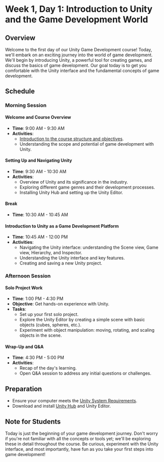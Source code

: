 # Week 1, Day 1: Introduction to Unity and the Game Development World

## Overview

Welcome to the first day of our Unity Game Development course! Today, we'll embark on an exciting journey into the world of game development. We'll begin by introducing Unity, a powerful tool for creating games, and discuss the basics of game development. Our goal today is to get you comfortable with the Unity interface and the fundamental concepts of game development.

## Schedule

### Morning Session

#### Welcome and Course Overview
- **Time**: 9:00 AM - 9:30 AM
- **Activities**:
  - [Introduction to the course structure and objectives](Week01-Day01-01-WelcomeToCourse.md).
  - Understanding the scope and potential of game development with Unity.

#### Setting Up and Navigating Unity
- **Time**: 9:30 AM - 10:30 AM
- **Activities**:
  - Overview of Unity and its significance in the industry.
  - Exploring different game genres and their development processes.
  - Installing Unity Hub and setting up the Unity Editor.

#### Break
- **Time**: 10:30 AM - 10:45 AM

#### Introduction to Unity as a Game Development Platform
- **Time**: 10:45 AM - 12:00 PM
- **Activities**:
  - Navigating the Unity interface: understanding the Scene view, Game view, Hierarchy, and Inspector.
  - Understanding the Unity interface and key features.
  - Creating and saving a new Unity project.

### Afternoon Session

#### Solo Project Work
- **Time**: 1:00 PM - 4:30 PM
- **Objective**: Get hands-on experience with Unity.
- **Tasks**:
  - Set up your first solo project.
  - Explore the Unity Editor by creating a simple scene with basic objects (cubes, spheres, etc.).
  - Experiment with object manipulation: moving, rotating, and scaling objects in the scene.

#### Wrap-Up and Q&A
- **Time**: 4:30 PM - 5:00 PM
- **Activities**:
  - Recap of the day's learning.
  - Open Q&A session to address any initial questions or challenges.

## Preparation

- Ensure your computer meets the [Unity System Requirements](https://unity3d.com/unity/system-requirements).
- Download and install [Unity Hub](https://unity3d.com/get-unity/download) and Unity Editor.

## Note for Students

Today is just the beginning of your game development journey. Don't worry if you're not familiar with all the concepts or tools yet; we'll be exploring these in detail throughout the course. Be curious, experiment with the Unity interface, and most importantly, have fun as you take your first steps into game development!